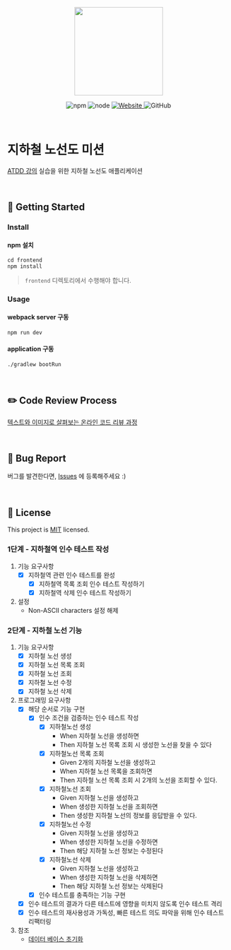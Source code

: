 <p align="center">
    <img width="200px;" src="https://raw.githubusercontent.com/woowacourse/atdd-subway-admin-frontend/master/images/main_logo.png"/>
</p>
<p align="center">
  <img alt="npm" src="https://img.shields.io/badge/npm-6.14.15-blue">
  <img alt="node" src="https://img.shields.io/badge/node-14.18.2-blue">
  <a href="https://edu.nextstep.camp/c/R89PYi5H" alt="nextstep atdd">
    <img alt="Website" src="https://img.shields.io/website?url=https%3A%2F%2Fedu.nextstep.camp%2Fc%2FR89PYi5H">
  </a>
  <img alt="GitHub" src="https://img.shields.io/github/license/next-step/atdd-subway-admin">
</p>

<br>

# 지하철 노선도 미션

[ATDD 강의](https://edu.nextstep.camp/c/R89PYi5H) 실습을 위한 지하철 노선도 애플리케이션

<br>

## 🚀 Getting Started

### Install

#### npm 설치

```
cd frontend
npm install
```

> `frontend` 디렉토리에서 수행해야 합니다.

### Usage

#### webpack server 구동

```
npm run dev
```

#### application 구동

```
./gradlew bootRun
```

<br>

## ✏️ Code Review Process

[텍스트와 이미지로 살펴보는 온라인 코드 리뷰 과정](https://github.com/next-step/nextstep-docs/tree/master/codereview)

<br>

## 🐞 Bug Report

버그를 발견한다면, [Issues](https://github.com/next-step/atdd-subway-admin/issues) 에 등록해주세요 :)

<br>

## 📝 License

This project is [MIT](https://github.com/next-step/atdd-subway-admin/blob/master/LICENSE.md) licensed.

### 1단계 - 지하철역 인수 테스트 작성

1. 기능 요구사항
    - [x] 지하철역 관련 인수 테스트를 완성
        - [x] 지하철역 목록 조회 인수 테스트 작성하기
        - [x] 지하철역 삭제 인수 테스트 작성하기
2. 설정
    - Non-ASCII characters 설정 해제

### 2단계 - 지하철 노선 기능

1. 기능 요구사항
    - [x] 지하철 노선 생성
    - [x] 지하철 노선 목록 조회
    - [x] 지하철 노선 조회
    - [x] 지하철 노선 수정
    - [x] 지하철 노선 삭제
2. 프로그래밍 요구사항
    - [x] 해당 순서로 기능 구현
        - [x] 인수 조건을 검증하는 인수 테스트 작성
            - [x] 지하철노선 생성
                - When 지하철 노선을 생성하면
                - Then 지하철 노선 목록 조회 시 생성한 노선을 찾을 수 있다
            - [x] 지하철노선 목록 조회
                - Given 2개의 지하철 노선을 생성하고
                - When 지하철 노선 목록을 조회하면
                - Then 지하철 노선 목록 조회 시 2개의 노선을 조회할 수 있다.
            - [x] 지하철노선 조회
                - Given 지하철 노선을 생성하고
                - When 생성한 지하철 노선을 조회하면
                - Then 생성한 지하철 노선의 정보를 응답받을 수 있다.
            - [x] 지하철노선 수정
                - Given 지하철 노선을 생성하고
                - When 생성한 지하철 노선을 수정하면
                - Then 해당 지하철 노선 정보는 수정된다
            - [x] 지하철노선 삭제
                - Given 지하철 노선을 생성하고
                - When 생성한 지하철 노선을 삭제하면
                - Then 해당 지하철 노선 정보는 삭제된다
        - [x] 인수 테스트를 충족하는 기능 구현
    - [x] 인수 테스트의 결과가 다른 테스트에 영향을 미치지 않도록 인수 테스트 격리
    - [x] 인수 테스트의 재사용성과 가독성, 빠른 테스트 의도 파악을 위해 인수 테스트 리팩터링
3. 참조
    - [데이터 베이스 초기화](https://velog.io/@janeljs/test-database-init)
